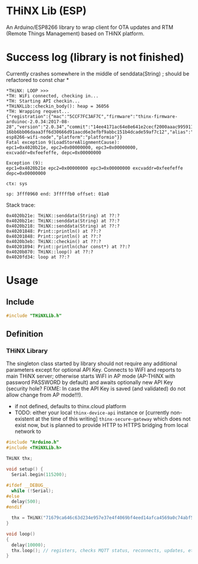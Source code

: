 # THiNX Lib (ESP)

An Arduino/ESP8266 library to wrap client for OTA updates and RTM (Remote Things Management) based on THiNX platform.

# Success log (library is not finished)

Currently crashes somewhere in the middle of senddata(String) ; should be refactored to const char *

```
*THiNX: LOOP >>>
*TH: WiFi connected, checking in...
*TH: Starting API checkin...
*THiNXLib::checkin_body(): heap = 36056
*TH: Wrapping request...
{"registration":{"mac":"5CCF7FC3AF7C","firmware":"thinx-firmware-arduinoc-2.0.34:2017-08-28","version":"2.0.34","commit":"14ee4171ac64e8e641e2cecf2000aaac9959113b","owner":"cedc
16bb6bb06daaa3ff6d30666d91aacd6e3efbf9abbc151b4dcade59af7c12","alias":"robotdyn-esp8266-wifi-node","platform":"platformio"}}
Fatal exception 9(LoadStoreAlignmentCause):
epc1=0x4020b21e, epc2=0x00000000, epc3=0x00000000, excvaddr=0xfeefeffe, depc=0x00000000

Exception (9):
epc1=0x4020b21e epc2=0x00000000 epc3=0x00000000 excvaddr=0xfeefeffe depc=0x00000000

ctx: sys

sp: 3fff0960 end: 3fffffb0 offset: 01a0
```

Stack trace:
```
0x4020b21e: THiNX::senddata(String) at ??:?
0x4020b21e: THiNX::senddata(String) at ??:?
0x4020b218: THiNX::senddata(String) at ??:?
0x40201848: Print::println() at ??:?
0x40201848: Print::println() at ??:?
0x4020b3eb: THiNX::checkin() at ??:?
0x40201894: Print::println(char const*) at ??:?
0x4020b870: THiNX::loop() at ??:?
0x4020fd34: loop at ??:?

```
# Usage
## Include

```c
#include "THiNXLib.h"

```

## Definition
### THiNX Library

The singleton class started by library should not require any additional parameters except for optional API Key.
Connects to WiFI and reports to main THiNX server; otherwise starts WiFI in AP mode (AP-THiNX with password PASSWORD by default)
and awaits optionally new API Key (security hole? FIXME: In case the API Key is saved (and validated) do not allow change from AP mode!!!).

* if not defined, defaults to thinx.cloud platform
* TODO: either your local `thinx-device-api` instance or [currently non-existent at the time of this writing] `thinx-secure-gateway` which does not exist now, but is planned to provide HTTP to HTTPS bridging from local network to

```c
#include "Arduino.h"
#include <THiNXLib.h>

THiNX thx;

void setup() {
  Serial.begin(115200);

#ifdef __DEBUG__
  while (!Serial);
#else
  delay(500);
#endif

  thx = THiNX("71679ca646c63d234e957e37e4f4069bf4eed14afca4569a0c74abf503076732"); // THINX_API_KEY
}

void loop()
{
  delay(10000);
  thx.loop(); // registers, checks MQTT status, reconnects, updates, etc.
}

```
